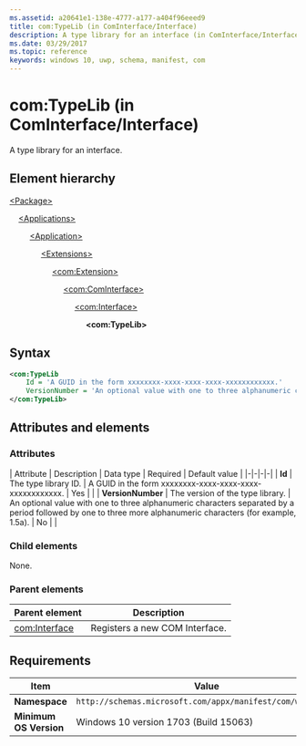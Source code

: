 ```yaml
---
ms.assetid: a20641e1-138e-4777-a177-a404f96eeed9
title: com:TypeLib (in ComInterface/Interface)
description: A type library for an interface (in ComInterface/Interface).
ms.date: 03/29/2017
ms.topic: reference
keywords: windows 10, uwp, schema, manifest, com
---
```


# com:TypeLib (in ComInterface/Interface)

A type library for an interface.

## Element hierarchy

[\<Package\>](element-package.md)

&nbsp;&nbsp;&nbsp;&nbsp;[\<Applications\>](element-applications.md)

&nbsp;&nbsp;&nbsp;&nbsp; &nbsp;&nbsp;&nbsp;&nbsp;[\<Application\>](element-application.md)

&nbsp;&nbsp;&nbsp;&nbsp; &nbsp;&nbsp;&nbsp;&nbsp; &nbsp;&nbsp;&nbsp;&nbsp;[\<Extensions\>](element-1-extensions.md)

&nbsp;&nbsp;&nbsp;&nbsp; &nbsp;&nbsp;&nbsp;&nbsp; &nbsp;&nbsp;&nbsp;&nbsp; &nbsp;&nbsp;&nbsp;&nbsp;[\<com:Extension\>](element-com-extension.md)

&nbsp;&nbsp;&nbsp;&nbsp; &nbsp;&nbsp;&nbsp;&nbsp; &nbsp;&nbsp;&nbsp;&nbsp; &nbsp;&nbsp;&nbsp;&nbsp; &nbsp;&nbsp;&nbsp;&nbsp;[\<com:ComInterface\>](element-com-cominterface.md)

&nbsp;&nbsp;&nbsp;&nbsp; &nbsp;&nbsp;&nbsp;&nbsp; &nbsp;&nbsp;&nbsp;&nbsp; &nbsp;&nbsp;&nbsp;&nbsp; &nbsp;&nbsp;&nbsp;&nbsp; &nbsp;&nbsp;&nbsp;&nbsp;[\<com:Interface\>](element-com-interface.md)

&nbsp;&nbsp;&nbsp;&nbsp; &nbsp;&nbsp;&nbsp;&nbsp; &nbsp;&nbsp;&nbsp;&nbsp; &nbsp;&nbsp;&nbsp;&nbsp; &nbsp;&nbsp;&nbsp;&nbsp; &nbsp;&nbsp;&nbsp;&nbsp; &nbsp;&nbsp;&nbsp;&nbsp;**\<com:TypeLib\>**

## Syntax

```xml
<com:TypeLib
    Id = 'A GUID in the form xxxxxxxx-xxxx-xxxx-xxxx-xxxxxxxxxxxx.'
    VersionNumber = 'An optional value with one to three alphanumeric characters separated by a period followed by one to three more alphanumeric characters (for example, 1.5a).' >
</com:TypeLib>
```

## Attributes and elements

### Attributes

| Attribute | Description | Data type | Required | Default value |
|-|-|-|-|
| **Id** | The type library ID. | A GUID in the form xxxxxxxx-xxxx-xxxx-xxxx-xxxxxxxxxxxx. | Yes |  |
| **VersionNumber** | The version of the type library. | An optional value with one to three alphanumeric characters separated by a period followed by one to three more alphanumeric characters (for example, 1.5a). | No |  |

### Child elements

None.

### Parent elements

| Parent element | Description |
|-|-|
| [com:Interface](element-com-interface.md) | Registers a new COM Interface. |

## Requirements

| Item | Value |
|--|--|
| **Namespace** | `http://schemas.microsoft.com/appx/manifest/com/windows10` |
| **Minimum OS Version** | Windows 10 version 1703 (Build 15063) |
